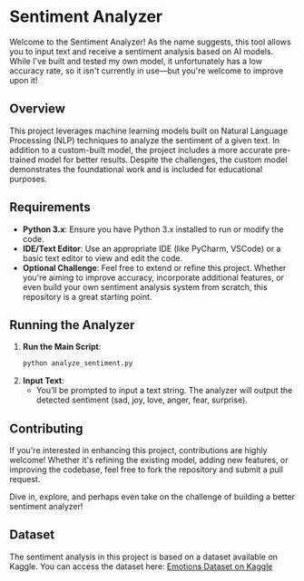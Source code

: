 # Sentiment Analyzer

Welcome to the Sentiment Analyzer! As the name suggests, this tool allows you to input text and receive a sentiment analysis based on AI models. While I've built and tested my own model, it unfortunately has a low accuracy rate, so it isn't currently in use—but you're welcome to improve upon it!

## Overview
This project leverages machine learning models built on Natural Language Processing (NLP) techniques to analyze the sentiment of a given text. In addition to a custom-built model, the project includes a more accurate pre-trained model for better results. Despite the challenges, the custom model demonstrates the foundational work and is included for educational purposes.

## Requirements
- **Python 3.x**: Ensure you have Python 3.x installed to run or modify the code.
- **IDE/Text Editor**: Use an appropriate IDE (like PyCharm, VSCode) or a basic text editor to view and edit the code.
- **Optional Challenge**: Feel free to extend or refine this project. Whether you're aiming to improve accuracy, incorporate additional features, or even build your own sentiment analysis system from scratch, this repository is a great starting point.

## Running the Analyzer
1. **Run the Main Script**:
    ```bash
    python analyze_sentiment.py
    ```
2. **Input Text**:
   - You’ll be prompted to input a text string. The analyzer will output the detected sentiment (sad, joy, love, anger, fear, surprise).

## Contributing
If you're interested in enhancing this project, contributions are highly welcome! Whether it's refining the existing model, adding new features, or improving the codebase, feel free to fork the repository and submit a pull request.

Dive in, explore, and perhaps even take on the challenge of building a better sentiment analyzer!

## Dataset

The sentiment analysis in this project is based on a dataset available on Kaggle. You can access the dataset here:
[Emotions Dataset on Kaggle](https://www.kaggle.com/datasets/nelgiriyewithana/emotions/data)

